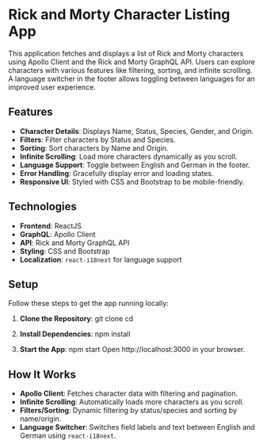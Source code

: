 # Rick and Morty Character Listing App

This application fetches and displays a list of Rick and Morty characters using Apollo Client and the Rick and Morty GraphQL API. Users can explore characters with various features like filtering, sorting, and infinite scrolling. A language switcher in the footer allows toggling between languages for an improved user experience.

## Features

- **Character Details**: Displays Name, Status, Species, Gender, and Origin.
- **Filters**: Filter characters by Status and Species.
- **Sorting**: Sort characters by Name and Origin.
- **Infinite Scrolling**: Load more characters dynamically as you scroll.
- **Language Support**: Toggle between English and German in the footer.
- **Error Handling**: Gracefully display error and loading states.
- **Responsive UI**: Styled with CSS and Bootstrap to be mobile-friendly.

## Technologies

- **Frontend**: ReactJS
- **GraphQL**: Apollo Client
- **API**: Rick and Morty GraphQL API
- **Styling**: CSS and Bootstrap
- **Localization**: `react-i18next` for language support

## Setup

Follow these steps to get the app running locally:

1. **Clone the Repository**:
   git clone <repository-url>
   cd <repository-folder>

2. **Install Dependencies**:
   npm install

2. **Start the App**:
    npm start
    Open http://localhost:3000 in your browser.


## How It Works

- **Apollo Client**: Fetches character data with filtering and pagination.
- **Infinite Scrolling**: Automatically loads more characters as you scroll.
- **Filters/Sorting**: Dynamic filtering by status/species and sorting by name/origin.
- **Language Switcher**: Switches field labels and text between English and German using `react-i18next`.

